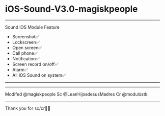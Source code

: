 # iOS-Sound-V3.0-magiskpeople

_________________________
Sound iOS Module Feature
- Screenshot✅
- Lockscreen✅
- Open screen✅
- Call phone✅
- Notification✅
- Screen record on/off✅
- Alarm✅
- All iOS Sound on system✅
_________________________

_________________________
Modifed @magiskpeople
Sc @LeanHijosdesusMadres
Cr @modulostk
_________________________

Thank you for sc/cr🙏🏻
